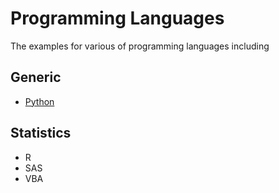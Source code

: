 Programming Languages
=====================================

The examples for various of programming languages including


Generic
-------------------------

- [Python](./python)


Statistics
--------------------------

- R
- SAS
- VBA

